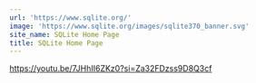 ```yaml
---
url: 'https://www.sqlite.org/'
image: 'https://www.sqlite.org/images/sqlite370_banner.svg'
site_name: SQLite Home Page
title: SQLite Home Page
---
```

https://youtu.be/7JHhII6ZKz0?si=Za32FDzss9D8Q3cf
